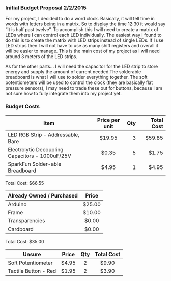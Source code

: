 
### Initial Budget Proposal 2/2/2015

<p>For my project, I decided to do a word clock. Basically, it will tell time in words with letters being in a matrix. So to display the time 12:30 it would say “It is half past twelve”. To accomplish this I will need to create a matrix of LEDs where I can control each LED individually. The easiest way I found to do this is to create the matrix with LED strips instead of single LEDs. If I use LED strips then I will not have to use as many shift registers and overall it will be easier to manage. This is the main cost of my project as I will need around 3 meters of the LED strips.</p>
	
<p>As for the other parts... I will need the capacitor for the LED strip to store energy and supply the amount of current needed.The solderable breadboard is what I will use to solder everything together. The soft potentiometers will be used to control the clock (they are basically flat pressure sensors), I may need to trade these out for buttons, because I am not sure how to fully integrate them into my project yet.</p>

### Budget Costs 
			
Item |	Price per unit |	Qty |	Total Cost
|----| :-------------: |-----:| --------:|
LED RGB Strip - Addressable, Bare |	$19.95 |	3 |	$59.85
Electrolytic Decoupling Capacitors - 1000uF/25V |	$0.35 |	5 |	$1.75
SparkFun Solder-able Breadboard |	$4.95 |	1 |	$4.95

<p>Total Cost: $66.55</p>
	
Already Owned / Purchased | Price		
|-------------------------|:----:|
Arduino |	$25.00		
Frame	| $10.00		
Transparencies	| $0.00		
Cardboard |	$0.00		
<p> Total Cost: $35.00 </p>

Unsure | Price	| Qty | Total Cost
|----| :----: | :---: | :---:|
Soft Potentiometer |	$4.95	| 2 |	$9.90
Tactile Button - Red	| $1.95 |	2 |	$3.90
